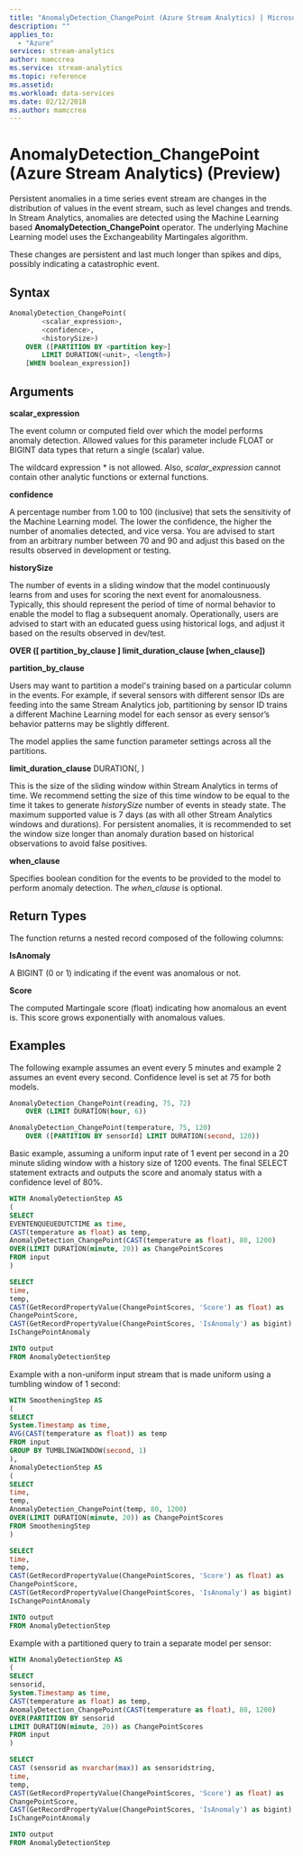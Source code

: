 ```yaml
---
title: "AnomalyDetection_ChangePoint (Azure Stream Analytics) | Microsoft Docs"
description: ""
applies_to: 
  - "Azure"
services: stream-analytics
author: mamccrea
ms.service: stream-analytics
ms.topic: reference
ms.assetid: 
ms.workload: data-services
ms.date: 02/12/2018
ms.author: mamccrea
---
```


# AnomalyDetection_ChangePoint (Azure Stream Analytics) (Preview)

Persistent anomalies in a time series event stream are changes in the distribution of values in the event stream, such as level changes and trends. In Stream Analytics, anomalies are detected using the Machine Learning based **AnomalyDetection_ChangePoint** operator. The underlying Machine Learning model uses the Exchangeability Martingales algorithm.

These changes are persistent and last much longer than spikes and dips, possibly indicating a catastrophic event.

## Syntax

```SQL
AnomalyDetection_ChangePoint(
		<scalar_expression>, 
		<confidence>, 
		<historySize>)
	OVER ([PARTITION BY <partition key>] 
		LIMIT DURATION(<unit>, <length>)
	[WHEN boolean_expression])

```

## Arguments

**scalar_expression**

The event column or computed field over which the model performs anomaly detection. Allowed values for this parameter include FLOAT or BIGINT data types that return a single (scalar) value.

The wildcard expression * is not allowed. Also, *scalar_expression* cannot contain other analytic functions or external functions.

**confidence**

A percentage number from 1.00 to 100 (inclusive) that sets the sensitivity of the Machine Learning model. The lower the confidence, the higher the number of anomalies detected, and vice versa. You are advised to start from an arbitrary number between 70 and 90 and adjust this based on the results observed in development or testing.

**historySize**

The number of events in a sliding window that the model continuously learns from and uses for scoring the next event for anomalousness. Typically, this should represent the period of time of normal behavior to enable the model to flag a subsequent anomaly. 
Operationally, users are advised to start with an educated guess using historical logs, and adjust it based on the results observed in dev/test.

**OVER ([ partition_by_clause ] limit_duration_clause [when_clause])**

**partition_by_clause**

Users may want to partition a model's training based on a particular column in the events. For example, if several sensors with different sensor IDs are feeding into the same Stream Analytics job, partitioning by sensor ID trains a different Machine Learning model for each sensor as every sensor’s behavior patterns may be slightly different. 

The model applies the same function parameter settings across all the partitions.

**limit_duration_clause** DURATION(<unit>, <length>)

This is the size of the sliding window within Stream Analytics in terms of time. We recommend setting the size of this time window to be equal to the time it takes to generate *historySize* number of events in steady state. The maximum supported value is 7 days (as with all other Stream Analytics windows and durations). For persistent anomalies, it is recommended to set the window size longer than anomaly duration based on historical observations to avoid false positives. 

**when_clause**

Specifies boolean condition for the events to be provided to the model to perform anomaly detection. The *when_clause* is optional.

## Return Types

The function returns a nested record composed of the following columns:

**IsAnomaly**

A BIGINT (0 or 1) indicating if the event was anomalous or not.

**Score**

The computed Martingale score (float) indicating how anomalous an event is. This score grows exponentially with anomalous values.

## Examples

The following example assumes an event every 5 minutes and example 2 assumes an event every second. Confidence level is set at 75 for both models. 

```SQL
AnomalyDetection_ChangePoint(reading, 75, 72)
	OVER (LIMIT DURATION(hour, 6))

AnomalyDetection_ChangePoint(temperature, 75, 120)
	OVER ([PARTITION BY sensorId] LIMIT DURATION(second, 120))
```

Basic example, assuming a uniform input rate of 1 event per second in a 20 minute sliding window with a history size of 1200 events. The final SELECT statement extracts and outputs the score and anomaly status with a confidence level of 80%.

```SQL
WITH AnomalyDetectionStep AS
(
SELECT
EVENTENQUEUEDUTCTIME as time,
CAST(temperature as float) as temp,
AnomalyDetection_ChangePoint(CAST(temperature as float), 80, 1200) 
OVER(LIMIT DURATION(minute, 20)) as ChangePointScores
FROM input
)

SELECT
time,
temp,
CAST(GetRecordPropertyValue(ChangePointScores, 'Score') as float) as
ChangePointScore,
CAST(GetRecordPropertyValue(ChangePointScores, 'IsAnomaly') as bigint) as
IsChangePointAnomaly

INTO output
FROM AnomalyDetectionStep
```

Example with a non-uniform input stream that is made uniform using a tumbling window of 1 second:

```SQL
WITH SmootheningStep AS
(
SELECT
System.Timestamp as time,
AVG(CAST(temperature as float)) as temp
FROM input
GROUP BY TUMBLINGWINDOW(second, 1)
),
AnomalyDetectionStep AS
(
SELECT
time,
temp,
AnomalyDetection_ChangePoint(temp, 80, 1200) 
OVER(LIMIT DURATION(minute, 20)) as ChangePointScores
FROM SmootheningStep
)

SELECT
time,
temp,
CAST(GetRecordPropertyValue(ChangePointScores, 'Score') as float) as
ChangePointScore,
CAST(GetRecordPropertyValue(ChangePointScores, 'IsAnomaly') as bigint) as
IsChangePointAnomaly

INTO output
FROM AnomalyDetectionStep
```

Example with a partitioned query to train a separate model per sensor:

```SQL
WITH AnomalyDetectionStep AS
(
SELECT
sensorid,
System.Timestamp as time,
CAST(temperature as float) as temp,
AnomalyDetection_ChangePoint(CAST(temperature as float), 80, 1200) 
OVER(PARTITION BY sensorid
LIMIT DURATION(minute, 20)) as ChangePointScores
FROM input
)

SELECT
CAST (sensorid as nvarchar(max)) as sensoridstring,
time,
temp,
CAST(GetRecordPropertyValue(ChangePointScores, 'Score') as float) as
ChangePointScore,
CAST(GetRecordPropertyValue(ChangePointScores, 'IsAnomaly') as bigint) as
IsChangePointAnomaly

INTO output
FROM AnomalyDetectionStep
```
